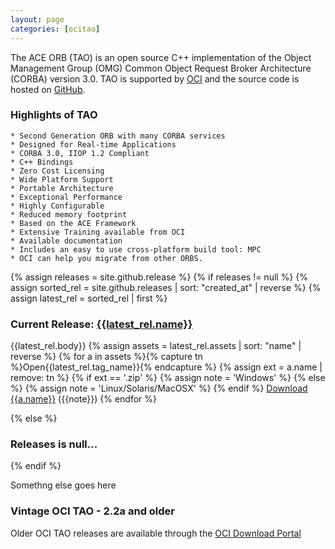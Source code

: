 ```yaml
---
layout: page
categories: [ocitao]
---
```


The ACE ORB (TAO) is an open source C++ implementation of the Object Management Group (OMG) Common Object Request Broker Architecture (CORBA) version 3.0. TAO is supported by [OCI](http://www.ociweb.com) and the source code is hosted on [GitHub]({{site.github.repository_url}}).
### Highlights of TAO
    * Second Generation ORB with many CORBA services
    * Designed for Real-time Applications
    * CORBA 3.0, IIOP 1.2 Compliant
    * C++ Bindings
    * Zero Cost Licensing
    * Wide Platform Support
    * Portable Architecture
    * Exceptional Performance
    * Highly Configurable
    * Reduced memory footprint
    * Based on the ACE Framework
    * Extensive Training available from OCI
    * Available documentation
    * Includes an easy to use cross-platform build tool: MPC
    * OCI can help you migrate from other ORBS.

 {% assign releases = site.github.release %}
 {% if releases != null %}
  {% assign sorted_rel = site.github.releases | sort: "created_at" | reverse %}
  {% assign latest_rel = sorted_rel | first %}
 
### Current Release: [{{latest_rel.name}}]({{latest_rel.html_url}})
  
  {{latest_rel.body}}
  {% assign assets = latest_rel.assets | sort: "name" | reverse %}
  {% for a in assets %}{% capture tn %}Open{{latest_rel.tag_name}}{% endcapture %}
  {% assign ext = a.name | remove: tn %}
  {% if ext == '.zip' %}
    {% assign note = 'Windows' %}
  {% else %}
    {% assign note = 'Linux/Solaris/MacOSX' %}
  {% endif %}
  [Download {{a.name}}]({{a.browser_download_url}}) ({{note}})
  {% endfor %}

 {% else %}
### Releases is null...
 {% endif %}

 Somethng else goes here

### Vintage OCI TAO - 2.2a and older

Older OCI TAO releases are available through the [OCI Download Portal](lhttp://localhost:9090/ociProduct/show/3)
